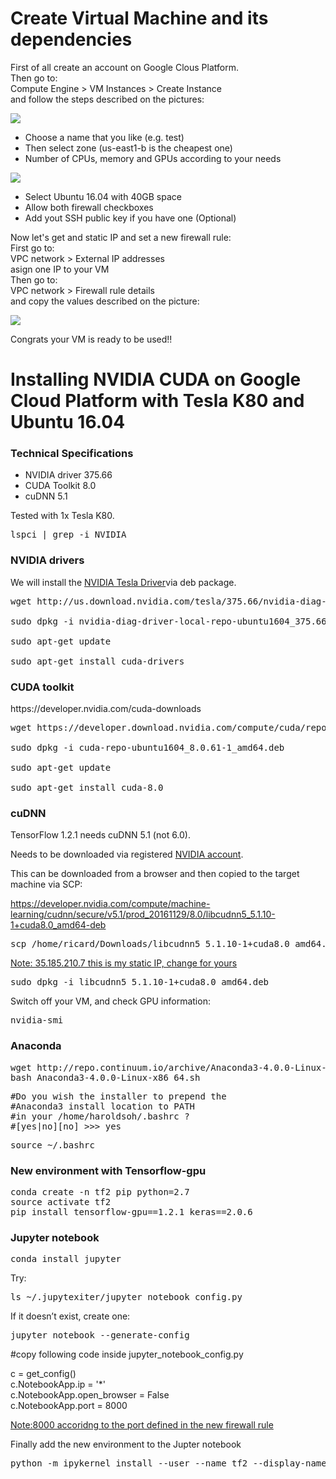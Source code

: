 <h1>Create Virtual Machine and its dependencies</h1>
<p>First of all create an account on Google Clous Platform.
  <br>Then go to:
  <br>Compute Engine > VM Instances > Create Instance
  <br>and follow the steps described on the pictures:
</p>
<img src="https://github.com/RicardDurall/Machine-Learning/tree/master/GoogleCloudPlatform/Images/Selection_001.png">
 <ul>
  <li>Choose a name that you like (e.g. test)</li>
  <li>Then select zone (us-east1-b is the cheapest one)</li>
  <li>Number of CPUs, memory and GPUs according to your needs</li>
</ul> 
<img src="https://github.com/RicardDurall/Machine-Learning/tree/master/GoogleCloudPlatform/Images/Selection_002.png">
 <ul>
  <li>Select Ubuntu 16.04 with 40GB space</li>
  <li>Allow both firewall checkboxes</li>
  <li>Add yout SSH public key if you have one (Optional)</li>
</ul>
<p>Now let's get and static IP and set a new firewall rule:
  <br>First go to:
  <br>VPC network > External IP addresses 
  <br>asign one IP to your VM
  <br>Then go to:
  <br>VPC network > Firewall rule details
  <br>and copy the values described on the picture:
</p>
<img src="https://github.com/RicardDurall/Machine-Learning/tree/master/GoogleCloudPlatform/Images/Selection_003.png">

Congrats your VM is ready to be used!!
<h1>Installing NVIDIA CUDA on Google Cloud Platform with Tesla K80 and Ubuntu 16.04</h1>
<h3>Technical Specifications</h3>
 <ul>
  <li>NVIDIA driver 375.66</li>
  <li>CUDA Toolkit 8.0</li>
  <li>cuDNN 5.1 </li>
</ul>
Tested with 1x Tesla K80.
<pre>lspci | grep -i NVIDIA</pre>

<h3>NVIDIA drivers</h3>
We will install the <a href="http://www.nvidia.com/download/driverResults.aspx/118962/en-us">NVIDIA Tesla Driver</a>via deb package. </p> 
<pre>wget http://us.download.nvidia.com/tesla/375.66/nvidia-diag-driver-local-repo-ubuntu1604_375.66-1_amd64.deb
  <br>sudo dpkg -i nvidia-diag-driver-local-repo-ubuntu1604_375.66-1_amd64.deb
  <br>sudo apt-get update
  <br>sudo apt-get install cuda-drivers 
</pre>
<h3>CUDA toolkit</h3>
https://developer.nvidia.com/cuda-downloads
<pre>wget https://developer.download.nvidia.com/compute/cuda/repos/ubuntu1604/x86_64/cuda-repo-ubuntu1604_8.0.61-1_amd64.deb
  <br>sudo dpkg -i cuda-repo-ubuntu1604_8.0.61-1_amd64.deb
  <br>sudo apt-get update
  <br>sudo apt-get install cuda-8.0
</pre>
<h3>cuDNN</h3>
<p>TensorFlow 1.2.1 needs cuDNN 5.1 (not 6.0).</p>
<p>Needs to be downloaded via registered <a href="https://developer.nvidia.com/rdp/cudnn-download">NVIDIA account</a>.</p> 
<p>This can be downloaded from a browser and then copied to the target machine via SCP:</p>

https://developer.nvidia.com/compute/machine-learning/cudnn/secure/v5.1/prod_20161129/8.0/libcudnn5_5.1.10-1+cuda8.0_amd64-deb
<pre>scp /home/ricard/Downloads/libcudnn5_5.1.10-1+cuda8.0_amd64.deb ricard.durall@35.185.210.7:/home/ricard.durall/</pre>
<ins>Note: 35.185.210.7 this is my static IP, change for yours</ins>
<pre>sudo dpkg -i libcudnn5_5.1.10-1+cuda8.0_amd64.deb</pre>

Switch off your VM, and check GPU information:
<pre>nvidia-smi</pre>

<h3>Anaconda</h3>

<pre>wget http://repo.continuum.io/archive/Anaconda3-4.0.0-Linux-x86_64.sh
bash Anaconda3-4.0.0-Linux-x86_64.sh</pre>
<pre>
#Do you wish the installer to prepend the 
#Anaconda3 install location to PATH 
#in your /home/haroldsoh/.bashrc ? 
#[yes|no][no] >>> yes</pre>

<pre>source ~/.bashrc</pre>

<h3>New environment with Tensorflow-gpu</h3>
<pre>conda create -n tf2 pip python=2.7
source activate tf2
pip install tensorflow-gpu==1.2.1 keras==2.0.6</pre>

<h3>Jupyter notebook</h3>
<pre>conda install jupyter</pre>
Try:
<pre>ls ~/.jupytexiter/jupyter_notebook_config.py</pre>

If it doesn’t exist, create one:

<pre>jupyter notebook --generate-config</pre>

#copy following code inside jupyter_notebook_config.py
<p>c = get_config()
<br>c.NotebookApp.ip = '*'
<br>c.NotebookApp.open_browser = False
<br>c.NotebookApp.port = 8000 
</p>
<ins>Note:8000 accoridng to the port defined in the new firewall rule</ins>

Finally add the new environment to the Jupter notebook
<pre>python -m ipykernel install --user --name tf2 --display-name "Python (myenv)"</pre>
